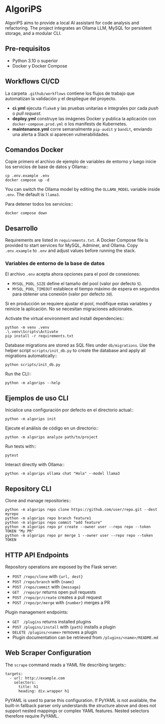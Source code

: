 # AlgoriPS

AlgoriPS aims to provide a local AI assistant for code analysis and refactoring. The
project integrates an Ollama LLM, MySQL for persistent storage, and a modular CLI.

## Pre-requisitos

* Python 3.10 o superior
* Docker y Docker Compose

## Workflows CI/CD
La carpeta `.github/workflows` contiene los flujos de trabajo que
automatizan la validación y el despliegue del proyecto.
- **ci.yml** ejecuta `flake8` y las pruebas unitarias e
  integrales por cada *push* o *pull request*.
- **deploy.yml** construye las imágenes Docker y publica la
  aplicación con `docker-compose.prod.yml` o los manifests de
  Kubernetes.
- **maintenance.yml** corre semanalmente `pip-audit` y `bandit`,
  enviando una alerta a Slack si aparecen vulnerabilidades.

## Comandos Docker

Copie primero el archivo de ejemplo de variables de entorno y luego inicie los
servicios de base de datos y Ollama::

    cp .env.example .env
    docker compose up -d

You can switch the Ollama model by editing the `OLLAMA_MODEL` variable inside
`.env`. The default is `llama3`.

Para detener todos los servicios::

    docker compose down

## Desarrollo

Requirements are listed in `requirements.txt`. A Docker Compose file is provided to
start services for MySQL, Adminer, and Ollama. Copy `.env.example` to `.env` and
adjust values before running the stack.

### Variables de entorno de la base de datos

El archivo `.env` acepta ahora opciones para el pool de conexiones:

* `MYSQL_POOL_SIZE` define el tamaño del pool (valor por defecto `5`).
* `MYSQL_POOL_TIMEOUT` establece el tiempo máximo de espera en segundos para
  obtener una conexión (valor por defecto `30`).

Si en producción se requiere ajustar el pool, modifique estas variables y
reinicie la aplicación. No se necesitan migraciones adicionales.

Activate the virtual environment and install dependencies::

    python -m venv .venv
    .\.venv\Scripts\Activate
    pip install -r requirements.txt

Database migrations are stored as SQL files under `db/migrations`. Use the
helper script `scripts/init_db.py` to create the database and apply all
migrations automatically::

    python scripts/init_db.py

Run the CLI::

    python -m algorips --help

## Ejemplos de uso CLI

Inicialice una configuración por defecto en el directorio actual::

    python -m algorips init

Ejecute el análisis de código en un directorio::

    python -m algorips analyze path/to/project

Run tests with::

    pytest

Interact directly with Ollama::

    python -m algorips ollama chat "Hola" --model llama3

## Repository CLI

Clone and manage repositories::

    python -m algorips repo clone https://github.com/user/repo.git --dest myrepo
    python -m algorips repo branch feature1
    python -m algorips repo commit "add feature"
    python -m algorips repo pr create --owner user --repo repo --token TOKEN "My PR"
    python -m algorips repo pr merge 1 --owner user --repo repo --token TOKEN

## HTTP API Endpoints

Repository operations are exposed by the Flask server:
- `POST /repo/clone` with `{url, dest}`
- `POST /repo/branch` with `{name}`
- `POST /repo/commit` with `{message}`
- `GET  /repo/pr` returns open pull requests
- `POST /repo/pr/create` creates a pull request
- `POST /repo/pr/merge` with `{number}` merges a PR

Plugin management endpoints:
- `GET  /plugins` returns installed plugins
- `POST /plugins/install` with `{path}` installs a plugin
- `DELETE /plugins/<name>` removes a plugin
- Plugin documentation can be retrieved from `/plugins/<name>/README.md`

## Web Scraper Configuration

The ``scrape`` command reads a YAML file describing targets::

    targets:
      - url: http://example.com
        selectors:
          title: h1
          heading: div.wrapper h1

PyYAML is used to parse this configuration. If PyYAML is not available, the
built-in fallback parser only understands the structure above and does not
support nested mappings or complex YAML features. Nested selectors therefore
require PyYAML.
